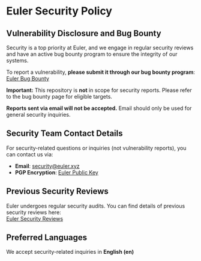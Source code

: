 # Euler Security Policy

## Vulnerability Disclosure and Bug Bounty

Security is a top priority at Euler, and we engage in regular security reviews and have an active bug bounty program to ensure the integrity of our systems.  

To report a vulnerability, **please submit it through our bug bounty program**:  
[Euler Bug Bounty](https://euler.finance/bug-bounty)  

**Important:** This repository is **not** in scope for security reports. Please refer to the bug bounty page for eligible targets.

**Reports sent via email will not be accepted.** Email should only be used for general security inquiries.

## Security Team Contact Details

For security-related questions or inquiries (not vulnerability reports), you can contact us via:  
- **Email**: [security@euler.xyz](mailto:security@euler.xyz)  
- **PGP Encryption**: [Euler Public Key](https://euler.finance/.well-known/public-key.asc)  

## Previous Security Reviews

Euler undergoes regular security audits. You can find details of previous security reviews here:  
[Euler Security Reviews](https://docs.euler.finance/security/security-reviews)  

## Preferred Languages

We accept security-related inquiries in **English (en)**
